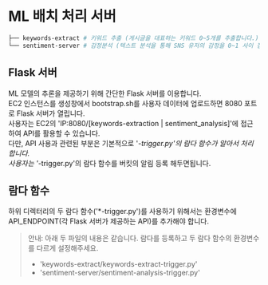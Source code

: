 # ML 배치 처리 서버  
```bash
├── keywords-extract # 키워드 추출 (게시글을 대표하는 키워드 0~5개를 추출합니다.)
└── sentiment-server # 감정분석 (텍스트 분석을 통해 SNS 유저의 감정을 0~1 사이 점수로 점수화합니다.)
```

## Flask 서버
ML 모델의 추론을 제공하기 위해 간단한 Flask 서버를 이용합니다.  
EC2 인스턴스를 생성창에서 bootstrap.sh를 사용자 데이터에 업로드하면 8080 포트로 Flask 서버가 열립니다.  
사용자는 EC2의 'IP:8080/[keywords-extraction | sentiment_analysis]'에 접근하여 API를 활용할 수 있습니다.   
다만, API 사용과 관련된 부분은 기본적으로 '*-trigger.py'의 람다 함수가 알아서 처리합니다.  
사용자는 '*-trigger.py'의 람다 함수를 버킷의 알림 등록 해두면됩니다.

## 람다 함수
하위 디렉터리의 두 람다 함수('*-trigger.py')를 사용하기 위해서는 환경변수에 API_ENDPOINT(각 Flask 서버가 제공하는 API)를 추가해야 합니다.  

> 안내: 아래 두 파일의 내용은 같습니다. 람다를 등록하고 두 람다 함수의 환경변수를 다르게 설정해주세요.  
>- 'keywords-extract/keywords-extract-trigger.py'
>- 'sentiment-server/sentiment-analysis-trigger.py'